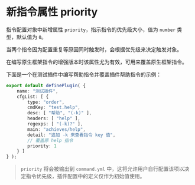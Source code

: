 # 新指令属性 priority

指令配置对象中新增属性 `priority`，指示指令的优先级大小，值为 `number` 类型，默认值为 `0`。

当两个指令因为配置重复等原因同时触发时，会根据优先级来决定触发对象。

在编写原生框架指令的增强版本时该属性尤为有效，可用来覆盖原生框架指令。

下面是一个在测试插件中编写帮助指令并覆盖插件帮助指令的示例：

```ts
export default definePlugin( {
    name: "测试插件",
    cfgList: [ {
        type: "order",
        cmdKey: "test.help",
        desc: [ "帮助", "(-k)" ],
        headers: [ "help" ],
        regexps: [ "(-k)?" ],
        main: "achieves/help",
        detail: "追加 -k 来查看指令 key 值",
        // 覆盖原 help 指令
        priority: 1
    } ]
} );
```

> `priority` 将会被输出到 `command.yml` 中，这将允许用户自行配置该项以决定指令优先级，插件配置中的定义仅作为初始值使用。
